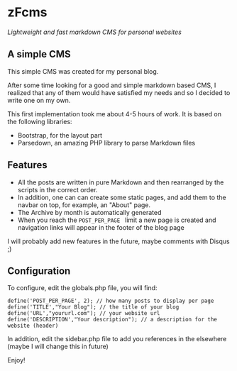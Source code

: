 # zFcms
_Lightweight and fast markdown CMS for personal websites_

## A simple CMS

This simple CMS was created for my personal blog.

After some time looking for a good and simple markdown based CMS, I realized that any of them would have satisfied my needs and so I decided to write one on my own.

This first implementation took me about 4-5 hours of work. It is based on the following libraries:

* Bootstrap, for the layout part
* Parsedown, an amazing PHP library to parse Markdown files

## Features

* All the posts are written in pure Markdown and then rearranged by the scripts in the correct order. 
* In addition, one can can create some static pages, and add them to the navbar on top, for example, an "About" page.
* The Archive by month is automatically generated
* When you reach the  `POST_PER_PAGE ` limit a new page is created and navigation links will appear in the footer of the blog page

I will probably add new features in the future, maybe comments with Disqus ;)

## Configuration

To configure, edit the globals.php file, you will find:

    define('POST_PER_PAGE', 2); // how many posts to display per page
    define('TITLE',"Your Blog"); // the title of your blog
    define('URL',"yoururl.com"); // your website url
    define('DESCRIPTION',"Your description"); // a description for the website (header)

In addition, edit the sidebar.php file to add you references in the elsewhere (maybe I will change this in future)

Enjoy!

